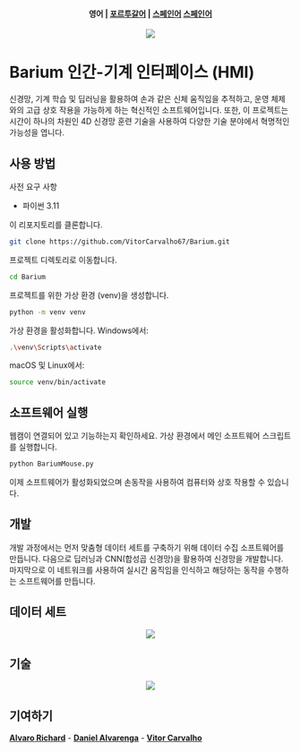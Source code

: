 <h4 align="center">
    <p>
        <b>영어</b> |
        <a href="https://github.com/VitorCarvalho67/Barium/blob/main/README_pt-br.md">포르투갈어</a> |
        <a href="https://github.com/VitorCarvalho67/Barium/blob/main/README_es.md">스페인어</a>
        <a href="https://github.com/VitorCarvalho67/Barium/blob/main/README_ko.md">스페인어</a>
    </p>
</h4>
<p align="center">
  <img src="https://github.com/VitorCarvalho67/Barium/assets/102667323/c3067279-4aee-4b25-851b-8ebe5fe9449d" />
</p>

# Barium 인간-기계 인터페이스 (HMI)

신경망, 기계 학습 및 딥러닝을 활용하여 손과 같은 신체 움직임을 추적하고, 운영 체제와의 고급 상호 작용을 가능하게 하는 혁신적인 소프트웨어입니다. 또한, 이 프로젝트는 시간이 하나의 차원인 4D 신경망 훈련 기술을 사용하여 다양한 기술 분야에서 혁명적인 가능성을 엽니다.

## 사용 방법

사전 요구 사항

*  파이썬 3.11

이 리포지토리를 클론합니다.

```bash
git clone https://github.com/VitorCarvalho67/Barium.git
```
프로젝트 디렉토리로 이동합니다.

```bash
cd Barium
```

프로젝트를 위한 가상 환경 (venv)을 생성합니다.

```bash
python -m venv venv
```

가상 환경을 활성화합니다.
Windows에서:

```bash
.\venv\Scripts\activate
```

macOS 및 Linux에서:

```bash
source venv/bin/activate
```

## 소프트웨어 실행

웹캠이 연결되어 있고 기능하는지 확인하세요.
가상 환경에서 메인 소프트웨어 스크립트를 실행합니다.

```python
python BariumMouse.py
```

이제 소프트웨어가 활성화되었으며 손동작을 사용하여 컴퓨터와 상호 작용할 수 있습니다.

## 개발

개발 과정에서는 먼저 맞춤형 데이터 세트를 구축하기 위해 데이터 수집 소프트웨어를 만듭니다. 다음으로 딥러닝과 CNN(합성곱 신경망)을 활용하여 신경망을 개발합니다. 마지막으로 이 네트워크를 사용하여 실시간 움직임을 인식하고 해당하는 동작을 수행하는 소프트웨어를 만듭니다.

## 데이터 세트

<p align="center">
  <img src="https://github.com/VitorCarvalho67/Barium/assets/102667323/e036d641-13af-40fd-bda5-18aee6fab524" />
</p>

## 기술

<p align="center">
  <img src="https://github.com/Daniel-Alvarenga/Barium/assets/128755697/6062d456-7840-4df6-b325-0d7b3380e9d5" />
</p>

## 기여하기

**[Alvaro Richard]** -
**[Daniel Alvarenga]** -
**[Vitor Carvalho]**

[Alvaro Richard]: https://github.com/alvarorichard
[Daniel Alvarenga]: https://github.com/Daniel-Alvarenga
[Vitor Carvalho]: https://github.com/VitorCarvalho67


